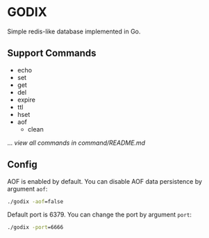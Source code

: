 # GODIX

Simple redis-like database implemented in Go.

## Support Commands

- echo
- set
- get
- del
- expire
- ttl
- hset
- aof 
  - clean

... *view all commands in command/README.md*


## Config
AOF is enabled by default. You can disable AOF data persistence by argument `aof`:
```cmd
./godix -aof=false
```
Default port is 6379. You can change the port by argument `port`:
```cmd
./godix -port=6666
```